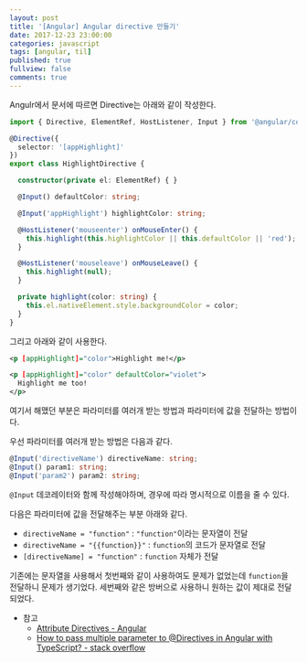 ```yaml
---
layout: post
title: '[Angular] Angular directive 만들기'
date: 2017-12-23 23:00:00
categories: javascript
tags: [angular, til]
published: true
fullview: false
comments: true
---
```


Angulr에서 문서에 따르면 Directive는 아래와 같이 작성한다.

```typescript
import { Directive, ElementRef, HostListener, Input } from '@angular/core';

@Directive({
  selector: '[appHighlight]'
})
export class HighlightDirective {

  constructor(private el: ElementRef) { }

  @Input() defaultColor: string;

  @Input('appHighlight') highlightColor: string;

  @HostListener('mouseenter') onMouseEnter() {
    this.highlight(this.highlightColor || this.defaultColor || 'red');
  }

  @HostListener('mouseleave') onMouseLeave() {
    this.highlight(null);
  }

  private highlight(color: string) {
    this.el.nativeElement.style.backgroundColor = color;
  }
}
```

그리고 아래와 같이 사용한다.

```xml
<p [appHighlight]="color">Highlight me!</p>

<p [appHighlight]="color" defaultColor="violet">
  Highlight me too!
</p>
```

여기서 해맸던 부분은 파라미터를 여러개 받는 방법과 파라미터에 값을 전달하는 방법이다.

우선 파라미터를 여러개 받는 방법은 다음과 같다.

```typescript
@Input('directiveName') directiveName: string;
@Input() param1: string;
@Input('param2') param2: string;
```

`@Input` 데코레이터와 함께 작성해야하며, 경우에 따라 명시적으로 이름을 줄 수 있다.

다음은 파라미터에 값을 전달해주는 부분 아래와 같다.

* `directiveName = "function"` : `"function"`이라는 문자열이 전달
* `directiveName = "{{function}}"` : `function`의 코드가 문자열로 전달
* `[directiveName] = "function"`  : `function` 자체가 전달

기존에는 문자열을 사용해서 첫번째와 같이 사용하여도 문제가 없었는데 `function`을 전달하니 문제가 생기었다. 세번째와 같은 방버으로 사용하니 원하는 값이 제대로 전달되었다.

* 참고
  * [Attribute Directives - Angular](https://angular.io/guide/attribute-directives)
  * [How to pass multiple parameter to @Directives in Angular with TypeScript? - stack overflow](https://stackoverflow.com/questions/38843532/how-to-pass-multiple-parameter-to-directives-in-angular-with-typescript)